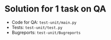 # Solution for 1 task on QA

- Code for QA: `test-unit/main.py`
- Tests: `test-unit/test.py`
- Bugreports: `test-unit/Bugreports`
